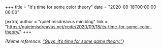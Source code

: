 +++
title = "it's time for some color theory"
date = "2020-09-18T00:00:00-06:00"

[extra]
author = "quiet misdreavus miniblog"
link = "https://quietmisdreavus.net/code/2020/09/18/its-time-for-some-color-theory/"
+++
<p><em>(Meme reference: <a href="https://knowyourmeme.com/memes/its-time-for-some-game-theory">“Guys, it’s time for some game theory.”</a>)</em></p>